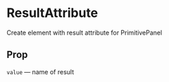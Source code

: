 # ResultAttribute

Create element with result attribute for PrimitivePanel

## Prop

`value` — name of result

